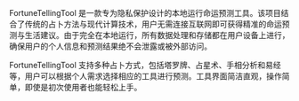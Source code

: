 FortuneTellingTool 是一款专为隐私保护设计的本地运行命运预测工具。该项目结合了传统的占卜方法与现代计算技术，用户无需连接互联网即可获得精准的命运预测与生活建议。由于完全在本地运行，所有数据处理和存储都在用户设备上进行，确保用户的个人信息和预测结果绝不会泄露或被外部访问。

FortuneTellingTool 支持多种占卜方式，包括塔罗牌、占星术、手相分析和易经等，用户可以根据个人需求选择相应的工具进行预测。工具界面简洁直观，操作简单，即使是初次使用者也能轻松上手。
